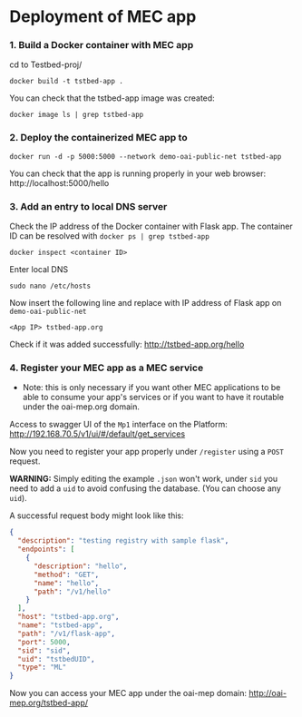 # Deployment of MEC app
### 1. Build a Docker container with MEC app
cd to Testbed-proj/
```shell
docker build -t tstbed-app .
```
You can check that the tstbed-app image was created:
```shell
docker image ls | grep tstbed-app
```

### 2. Deploy the containerized MEC app to 
```shell
docker run -d -p 5000:5000 --network demo-oai-public-net tstbed-app
```
You can check that the app is running properly in your web browser: http://localhost:5000/hello

### 3. Add an entry to local DNS server
Check the IP address of the Docker container with Flask app. The container ID can be resolved with `docker ps | grep tstbed-app`
```shell
docker inspect <container ID>
```
Enter local DNS
```shell
sudo nano /etc/hosts
```
Now insert the following line and replace <App IP> with IP address of Flask app on `demo-oai-public-net`
```shell
<App IP> tstbed-app.org
```
Check if it was added successfully: http://tstbed-app.org/hello

### 4. Register your MEC app as a MEC service
* Note: this is only necessary if you want other MEC applications to be able to consume your app's services or if you want to have it routable under the oai-mep.org domain.

Access to swagger UI of the `Mp1` interface on the Platform: http://192.168.70.5/v1/ui/#/default/get_services

Now you need to register your app properly under `/register` using a `POST` request.

**WARNING:** Simply editing the example `.json` won't work, under `sid` you need to add a `uid` to avoid confusing the database. (You can choose any `uid`).

A successful request body might look like this:
```json
{
  "description": "testing registry with sample flask",
  "endpoints": [
    {
      "description": "hello",
      "method": "GET",
      "name": "hello",
      "path": "/v1/hello"
    }
  ],
  "host": "tstbed-app.org",
  "name": "tstbed-app",
  "path": "/v1/flask-app",
  "port": 5000,
  "sid": "sid",
  "uid": "tstbedUID",
  "type": "ML"
}
```

Now you can access your MEC app under the oai-mep domain: http://oai-mep.org/tstbed-app/
